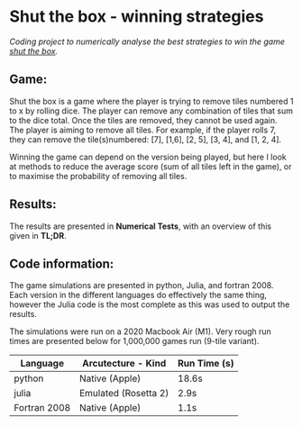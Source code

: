 # Shut the box - winning strategies

*Coding project to numerically analyse the best strategies to win the game [shut the box](https://en.wikipedia.org/wiki/Shut_the_box).*

## Game:

Shut the box is a game where the player is trying to remove tiles numbered 1 to x by rolling dice. The player can remove any combination of tiles that sum to the dice total. Once the tiles are removed, they cannot be used again. The player is aiming to remove all tiles. For example, if the player rolls 7, they can remove the tile(s)numbered: [7], [1,6], [2, 5], [3, 4], and [1, 2, 4].

Winning the game can depend on the version being played, but here I look at methods to reduce the average score (sum of all tiles left in the game), or to maximise the probability of removing all tiles.

## Results:

The results are presented in **Numerical Tests**, with an overview of this given in **TL;DR**.

## Code information:

The game simulations are presented in python, Julia, and fortran 2008. Each version in the different languages do effectively the same thing, however the Julia code is the most complete as this was used to output the results.

The simulations were run on a 2020 Macbook Air (M1). Very rough run times are presented below for 1,000,000 games run (9-tile variant).

| Language     | Arcutecture - Kind   | Run Time (s) |
| ------------ | -------------------- | ------------ |
| python       | Native (Apple)       | 18.6s        |
| julia        | Emulated (Rosetta 2) | 2.9s         |
| Fortran 2008 | Native (Apple)       | 1.1s         |
